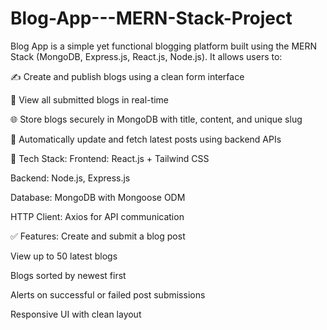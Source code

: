 # Blog-App---MERN-Stack-Project

Blog App is a simple yet functional blogging platform built using the MERN Stack (MongoDB, Express.js, React.js, Node.js). It allows users to:

✍️ Create and publish blogs using a clean form interface

📄 View all submitted blogs in real-time

🌐 Store blogs securely in MongoDB with title, content, and unique slug

🚀 Automatically update and fetch latest posts using backend APIs

🔧 Tech Stack:
Frontend: React.js + Tailwind CSS

Backend: Node.js, Express.js

Database: MongoDB with Mongoose ODM

HTTP Client: Axios for API communication

✅ Features:
Create and submit a blog post

View up to 50 latest blogs

Blogs sorted by newest first

Alerts on successful or failed post submissions

Responsive UI with clean layout


